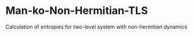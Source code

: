 # Man-ko-Non-Hermitian-TLS
Calculation of entropies for two-level system with non-hermitian dynamics
